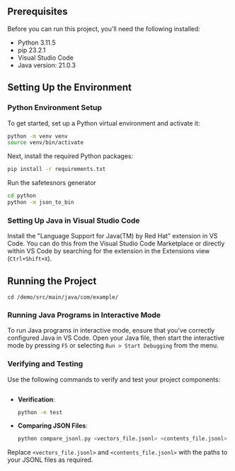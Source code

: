 
## Prerequisites
Before you can run this project, you'll need the following installed:
- Python 3.11.5
- pip 23.2.1
- Visual Studio Code
- Java version: 21.0.3

## Setting Up the Environment

### Python Environment Setup
To get started, set up a Python virtual environment and activate it:

```bash
python -m venv venv
source venv/bin/activate
```

Next, install the required Python packages:

```bash
pip install -r requirements.txt
```

Run the safetesnors generator 

```bash
cd python 
python -m json_to_bin

```

### Setting Up Java in Visual Studio Code
Install the "Language Support for Java(TM) by Red Hat" extension in VS Code. You can do this from the Visual Studio Code Marketplace or directly within VS Code by searching for the extension in the Extensions view (`Ctrl+Shift+X`).

## Running the Project
``` cd /demo/src/main/java/com/example/ ```

### Running Java Programs in Interactive Mode
To run Java programs in interactive mode, ensure that you've correctly configured Java in VS Code. Open your Java file, then start the interactive mode by pressing `F5` or selecting `Run > Start Debugging` from the menu.

### Verifying and Testing
Use the following commands to verify and test your project components:
  ```cd python
  ```

- **Verification**:
  ```bash
  python -m test
  ```

- **Comparing JSON Files**:
  ```bash
  python compare_jsonl.py <vectors_file.jsonl> <contents_file.jsonl>
  ```

Replace `<vectors_file.jsonl>` and `<contents_file.jsonl>` with the paths to your JSONL files as required.

